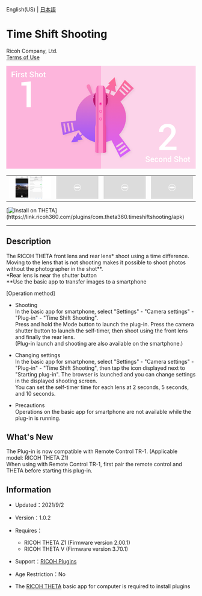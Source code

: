English(US) | [日本語](README.ja.md)

# Time Shift Shooting
Ricoh Company, Ltd.  
[Terms of Use](https://theta360.com/en/legal/terms_of_use_plugins/)

<div align="center">
 <img src="1.png">

 <table>
  <tr>
   <td><img src="2.png"></td>
   <td><img src="../../resources/common/img/noimg.png"></td>
   <td><img src="../../resources/common/img/noimg.png"></td>
   <td><img src="../../resources/common/img/noimg.png"></td>
  </tr>
 </table>
</div>

[![Install on THETA](https://assets.ricoh360.com/image/upload/v1/front/theta/install-button.svg?)](https://link.ricoh360.com/plugins/com.theta360.timeshiftshooting/apk)

***

## Description
The RICOH THETA front lens and rear lens* shoot using a time difference.  
Moving to the lens that is not shooting makes it possible to shoot photos without the photographer in the shot**.  
*Rear lens is near the shutter button  
**Use the basic app to transfer images to a smartphone  
  
[Operation method]  
  
- Shooting  
In the basic app for smartphone, select "Settings" - "Camera settings" - "Plug-in" - "Time Shift Shooting".  
Press and hold the Mode button to launch the plug-in. Press the camera shutter button to launch the self-timer, then shoot using the front lens and finally the rear lens.  
(Plug-in launch and shooting are also available on the smartphone.)  
  
- Changing settings  
In the basic app for smartphone, select "Settings" - "Camera settings" - "Plug-in" - "Time Shift Shooting", then tap the icon displayed next to "Starting plug-in". The browser is launched and you can change settings in the displayed shooting screen.  
You can set the self-timer time for each lens at 2 seconds, 5 seconds, and 10 seconds.  
  
- Precautions  
Operations on the basic app for smartphone are not available while the plug-in is running.  

## What's New
The Plug-in is now compatible with Remote Control TR-1. (Applicable model: RICOH THETA Z1)  
When using with Remote Control TR-1, first pair the remote control and THETA before starting this plug-in.  

## Information
  * Updated：2021/9/2
  * Version：1.0.2
  * Requires：
    * RICOH THETA Z1 (Firmware version 2.00.1)
    * RICOH THETA V (Firmware version 3.70.1)
  * Support：[RICOH Plugins](https://support.theta360.com/ja/)
  * Age Restriction：No

* The [RICOH THETA](https://theta360.com/ja/about/application/pc.html#app-detail-01) basic app for computer is required to install plugins
